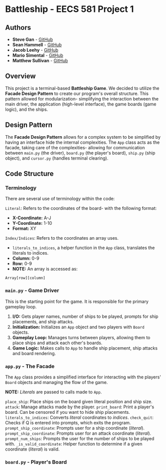 
# Battleship - EECS 581 Project 1

## Authors
- **Steve Gan** - [GitHub](https://github.com/qgan99) 
- **Sean Hammell** - [GitHub](https://github.com/seanhammell)
-  **Jacob Leehy** - [GitHub](https://github.com/Jleehy) 
- **Mario Simental** - [GitHub](https://github.com/aepii) 
- **Matthew Sullivan** - [GitHub](https://github.com/matthewsullivan1)

## Overview
This project is a terminal-based **Battleship Game**. We decided to utilize the **Facade Design Pattern** to create our program's overall structure. This pattern allowed for modularization- simplifying the interaction between the main driver, the application (high-level interface), the game boards (game logic), and the ships.

## Design Pattern
The **Facade Design Pattern** allows for a complex system to be simplified by having an interface hide the internal complexities. The `App` class acts as the facade, taking care of the complexities- allowing for communication between `main.py` (the driver), `board.py` (the player's board), `ship.py` (ship object), and `cursor.py` (handles terminal clearing).

## Code Structure

### Terminology
There are several use of terminology within the code:

`Literal`: Refers to the coordinates of the board- with the following format: 
- **X-Coordinate:** A-J
- **Y-Coordinate:** 1-10
- **Format:** XY

`Index/Indices`: Refers to the coordinates an array uses. 
- `literals_to_indices`, a helper function in the `App` class,  translates the literals to indices.
-  **Column:** 0-9
- **Row:** 0-9
-  **NOTE:** An array is accessed as: 
```
Array[row][column]
```

### `main.py` - Game Driver
This is the starting point for the game. It is responsible for the primary gameplay loop.
1. **I/O:** Gets player names, number of ships to be played, prompts for ship placements, and ship attacks.
2. **Initialization:** Initializes an `App` object and two players with `Board` objects.
3. **Gameplay Loop:** Manages turns between players, allowing them to place ships and attack each other's boards.
4. **Game Logic:** Makes calls to `App` to handle ship placement, ship attacks and board rendering.

### `app.py` - The Facade
The `App` class provides a simplified interface for interacting with the players' `Board` objects and managing the flow of the game. 

**NOTE:** *Literals* are passed to calls made to `App`.

`place_ship`: Place ships on the board given literal position and ship size.
`attack`: Manage attacks made by the player.
`print_board`: Print a player's board. Can be censored if you want to hide ship placements.
`literals_to_indices`: Converts *literal* coordinates to *indices*.
`check_quit`: Checks if Q is entered into prompts, which exits the program.
`prompt_ship_coordinate`: Prompts user for a ship coordinate (*literal*). 
`prompt_ship_coordinate`: Prompts user for an attack coordinate (*literal*).
`prompt_num_ships`: Prompts the user for the number of ships to be played with.
`_is_valid_coordinate`: Helper function to determine if a given coordinate (*literal*) is valid.

### `board.py` - Player's Board
